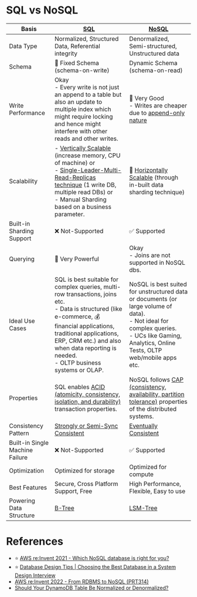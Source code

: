 # SQL vs NoSQL

| Basis                           | [SQL](../SQL-Databases/Readme.md)                                                                                                                                                                                                                                                                            | [NoSQL](../NoSQL-Databases)                                                                                                                                                                        |
|---------------------------------|--------------------------------------------------------------------------------------------------------------------------------------------------------------------------------------------------------------------------------------------------------------------------------------------------------------|----------------------------------------------------------------------------------------------------------------------------------------------------------------------------------------------------|
| Data Type                       | Normalized, Structured Data, Referential integrity                                                                                                                                                                                                                                                           | Denormalized, Semi-structured, Unstructured data                                                                                                                                                   |
| Schema                          | :hammer: Fixed Schema (schema-on-write)                                                                                                                                                                                                                                                                      | Dynamic Schema (schema-on-read)                                                                                                                                                                    |
| Write Performance               | Okay<br/>- Every write is not just an append to a table but also an update to multiple index which might require locking and hence might interfere with other reads and other writes.                                                                                                                        | :rocket: Very Good<br/>- Writes are cheaper due to [append-only nature](../Glossaries/DataStructuresDB/AppendOnlyProperty.md)                                                                      |
| Scalability                     | - [Vertically Scalable](../Glossaries/ScalabilityDB.md) (increase memory, CPU of machine) or <br/>- [Single-Leader-Multi-Read-Replicas technique](../Glossaries/Consistency&Replication/SingleLeaderReplication.md) (1 write DB, multiple read DBs) or <br/>- Manual Sharding based on a business parameter. | :rocket: [Horizontally Scalable](../Glossaries/ScalabilityDB.md) (through in-built data sharding technique)                                                                                        |
| Built-in Sharding Support       | :x: Not-Supported                                                                                                                                                                                                                                                                                            | :white_check_mark: Supported                                                                                                                                                                       |
| Querying                        | :muscle: Very Powerful                                                                                                                                                                                                                                                                                       | Okay<br/>- Joins are not supported in NoSQL dbs.                                                                                                                                                   |
| Ideal Use Cases                 | SQL is best suitable for complex queries, multi-row transactions, joins etc. <br/>- Data is structured (like e-commerce, :moneybag: financial applications, traditional applications, ERP, CRM  etc.) and also when data reporting is needed.<br/>- OLTP business systems or OLAP.                           | NoSQL is best suited for unstructured data or documents (or large volume of data). <br/>- Not ideal for complex queries.<br/>- UCs like Gaming, Analytics, Online Tests, OLTP web/mobile apps etc. |
| Properties                      | SQL enables [ACID (atomicity, consistency, isolation, and durability)](../Glossaries/ACIDTransactions/Readme.md) transaction properties.                                                                                                                                                                     | NoSQL follows [CAP (consistency, availability, partition tolerance)](../Glossaries/PACELCTheorem/CAPTheorem.md) properties of the distributed systems.                                             |
| Consistency Pattern             | [Strongly or Semi-Sync Consistent](../Glossaries/Consistency&Replication/Readme.md)                                                                                                                                                                                                                          | [Eventually Consistent](../Glossaries/Consistency&Replication/Readme.md)                                                                                                                           |
| Built-in Single Machine Failure | :x: Not-Supported                                                                                                                                                                                                                                                                                            | :white_check_mark: Supported                                                                                                                                                                       |
| Optimization                    | Optimized for storage                                                                                                                                                                                                                                                                                        | Optimized for compute                                                                                                                                                                              |
| Best Features                   | Secure, Cross Platform Support, Free                                                                                                                                                                                                                                                                         | High Performance, Flexible, Easy to use                                                                                                                                                            |
| Powering Data Structure         | [B-Tree](../Glossaries/DataStructuresDB/Indexing/BTree.md)                                                                                                                                                                                                                                                   | [LSM-Tree](../Glossaries/DataStructuresDB/LSMTree.md)                                                                                                                                              |

# References
- :star: [AWS re:Invent 2021 - Which NoSQL database is right for you?](https://www.youtube.com/watch?v=ivBaro-8PhI)
- :star: [Database Design Tips | Choosing the Best Database in a System Design Interview](https://www.youtube.com/watch?v=cODCpXtPHbQ)
- [AWS re:Invent 2022 - From RDBMS to NoSQL (PRT314)](https://www.youtube.com/watch?v=eEENrNKxCdw)
- [Should Your DynamoDB Table Be Normalized or Denormalized?](https://aws.amazon.com/blogs/database/should-your-dynamodb-table-be-normalized-or-denormalized/)